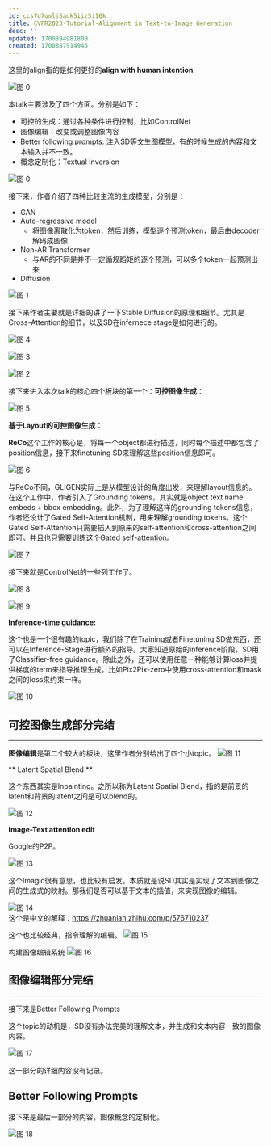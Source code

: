 ```yaml
---
id: ccs7d7umlj5adk5iiz5i16k
title: CVPR2023-Tutorial-Alignment in Text-to-Image Generation
desc: ''
updated: 1700894981800
created: 1700887914946
---
```


这里的align指的是如何更好的**align with human intention**

![图 0](assets/images/16e4668b939494b21d8bc6672372e4649bdd2704bd429eb481fdec81e4a36474.png)  


本talk主要涉及了四个方面。分别是如下：
* 可控的生成：通过各种条件进行控制，比如ControlNet
* 图像编辑：改变或调整图像内容
* Better following prompts: 注入SD等文生图模型，有的时候生成的内容和文本输入并不一致。
* 概念定制化：Textual Inversion

![图 0](assets/images/2969be4621538bc840615c1d48a421a52f656db2c5ebe564f6a73e1d06df6250.png)  

接下来，作者介绍了四种比较主流的生成模型，分别是：
* GAN
* Auto-regressive model
  * 将图像离散化为token，然后训练，模型逐个预测token，最后由decoder解码成图像
* Non-AR Transformer
  * 与AR的不同是并不一定循规蹈矩的逐个预测，可以多个token一起预测出来
* Diffusion 

![图 1](assets/images/5ab744ffb234a19ac321ca3b7e5b638dbea690ae992f7c8ea75b025f182f1ef9.png)  


接下来作者主要就是详细的讲了一下Stable Diffusion的原理和细节。尤其是Cross-Attention的细节，以及SD在infernece stage是如何进行的。

![图 4](assets/images/9419a68ee2d8b8b16847a098af717136dc0dd62c40ff4a59cf383ba71c3de062.png)  

![图 3](assets/images/3c7effa4308fa9aefdb2f22ff9245f745ff1ca32ff6287d9f8af1e85b259a620.png)  

![图 2](assets/images/6b39859fe9e70218c4fbc517728da11d83212c255a3fb193978a4e6722f56394.png)  


接下来进入本次talk的核心四个板块的第一个：**可控图像生成**：

![图 5](assets/images/10ffc12f28445cc3c78a61ba43a3637b84d7bf1d8d6b5a1eeaf3cb4140618b2b.png)  

**基于Layout的可控图像生成：**

**ReCo**这个工作的核心是，将每一个object都进行描述，同时每个描述中都包含了position信息，接下来finetuning SD来理解这些position信息即可。

![图 6](assets/images/a34c6b00e9a603e6ee31fce63142d8c705b4204688361b81b674e0ce253ba533.png)  

与ReCo不同，GLIGEN实际上是从模型设计的角度出发，来理解layout信息的。在这个工作中，作者引入了Grounding tokens，其实就是object text name embeds + bbox embedding。此外，为了理解这样的grounding tokens信息，作者还设计了Gated Self-Attention机制，用来理解grounding tokens。这个 Gated Self-Attention只需要插入到原来的self-attention和cross-attention之间即可。并且也只需要训练这个Gated self-attention。

![图 7](assets/images/544df1c5c050376b6eb9fd911cfae40432eccd4f4dedba836fd7b1eb88f4edb7.png)  


接下来就是ControlNet的一些列工作了。

![图 8](assets/images/4bef66a735e0592da1dac29b75273f0da5713bf05e25e41fa68032eaf0430526.png)  

![图 9](assets/images/faec8f0b46dafa6c55b41618d14e55aec081da7fd74288e0cc2133dfd1491c83.png)  

**Inference-time guidance:**

这个也是一个很有趣的topic，我们除了在Training或者Finetuning SD做东西，还可以在Inference-Stage进行额外的指导。大家知道原始的inference阶段，SD用了Classifier-free guidance。除此之外，还可以使用任意一种能够计算loss并提供梯度的term来指导推理生成。比如Pix2Pix-zero中使用cross-attention和mask之间的loss来约束一样。

![图 10](assets/images/993df80d13b5a658ca0272abbf0f6c84df16f6d322ec41cb94173bb5b2920e18.png)  

可控图像生成部分完结
---
---

**图像编辑**是第二个较大的板块，这里作者分别给出了四个小topic。
![图 11](assets/images/7b64a5753bf97ec46f8f7950aa74b5deb4b0a5fdf2d798eb8e5fbd5453e8b77b.png)  


** Latent Spatial Blend **

这个东西其实是Inpainting。之所以称为Latent Spatial Blend，指的是前景的latent和背景的latent之间是可以blend的。

![图 12](assets/images/28ca6c6f343836046aaa24fdb26f2a1bd4fb526db5ea9ccc42f66fc6bd4a2778.png)  


**Image-Text attention edit**

Google的P2P。

![图 13](assets/images/5385ba9106a71dbaaf8982ebfa187a101f4e32b31156573a1d72dd2f055527d8.png)  


这个Imagic很有意思，也比较有启发。本质就是说SD其实是实现了文本到图像之间的生成式的映射。那我们是否可以基于文本的插值，来实现图像的编辑。

![图 14](assets/images/9ecdb8cf4b27b448a5e46a2c1995e46dd7b6d418f94ba609fc60f91474665238.png)  
这个是中文的解释：https://zhuanlan.zhihu.com/p/576710237

这个也比较经典，指令理解的编辑。
![图 15](assets/images/526d8b413c38ea695a11e67458a2057b48eeacd1995d75ae5274379f47bdf6b6.png)  

构建图像编辑系统
![图 16](assets/images/125f186c00ffd4d4b39fb5cfe82fdb3988fdaa3945eb42274f548e5f94a05235.png)  


图像编辑部分完结
---
---

接下来是Better Following Prompts

这个topic的动机是，SD没有办法完美的理解文本，并生成和文本内容一致的图像内容。

![图 17](assets/images/b53c8b6083d73e8d730592ffc52818c37201e4e4e92147ae59d3b7139eda39c7.png)  

这一部分的详细内容没有记录。

Better Following Prompts
---

接下来是最后一部分的内容，图像概念的定制化。

![图 18](assets/images/1653a82b8441c640cfc6e4e7e083c40f9f8c0d07dbe49787db41d6cda47bdc27.png)  



